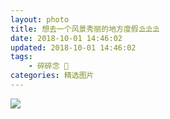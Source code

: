 ```yaml
---
layout: photo
title: 想去一个风景秀丽的地方度假⛱⛱⛱️
date: 2018-10-01 14:46:02
updated: 2018-10-01 14:46:02
tags:
    - 碎碎念 🤣
categories: 精选图片
---
```

<!-- ![](http://ww1.sinaimg.cn/mw690/006agIcvgy1g1kca6rrf0j31uo18gk0s.jpg) -->
![](http://ww1.sinaimg.cn/large/006agIcvgy1g1kcfumowcj31uo18gk0s.jpg)
<!-- more -->